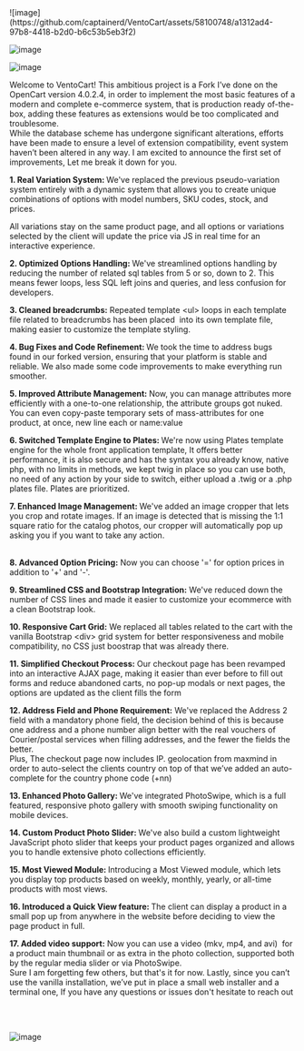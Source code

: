 <p>&nbsp;</p>
![image](https://github.com/captainerd/VentoCart/assets/58100748/a1312ad4-97b8-4418-b2d0-b6c53b5eb3f2)

![image](https://github.com/captainerd/VentoCart/assets/58100748/54dd0c33-98e8-40b7-8976-d907d158e288)

![image](https://github.com/captainerd/VentoCart/assets/58100748/971ca5c5-d3d5-4ba7-9d57-dba25cd904b5)

<p>Welcome to VentoCart! This ambitious project is a Fork I&rsquo;ve done on the OpenCart version 4.0.2.4, in order to implement the most basic features of a modern and complete e-commerce system, that is production ready of-the-box, adding these features as extensions would be too complicated and troublesome.<br />
While the database scheme has undergone significant alterations, efforts have been made to ensure a level of extension compatibility, event system haven&rsquo;t been altered in any way. I am excited to announce the first set of improvements, Let me break it down for you.</p>

<p><strong>1. Real Variation System: </strong>We&#39;ve replaced the previous pseudo-variation system entirely with a dynamic system that allows you to create unique combinations of options with model numbers, SKU codes, stock, and prices.</p>

<p>All variations stay on the same product page, and all options or variations selected by the client will update the price via JS in real time for an interactive experience.</p>

<p><strong>2. Optimized Options Handling: </strong>We&#39;ve streamlined options handling by reducing the number of related sql tables from 5 or so, down to 2. This means fewer loops, less SQL left joins and queries, and less confusion for developers. &nbsp;</p>

<p><strong>3. Cleaned breadcrumbs:</strong> Repeated template &lt;ul&gt; loops in each template file related to breadcrumbs has been placed&nbsp; into its own template file, making easier to customize the template styling.</p>

<p><strong>4. Bug Fixes and Code Refinement: </strong>We took the time to address bugs found in our forked version, ensuring that your platform is stable and reliable. We also made some code improvements to make everything run smoother.</p>

<p><strong>5. Improved Attribute Management: </strong>Now, you can manage attributes more efficiently with a one-to-one relationship, the attribute groups got nuked. You can even copy-paste temporary sets of mass-attributes for one product, at once, new line each or name:value</p>

<p><strong>6. Switched Template Engine to Plates: </strong>We&#39;re now using Plates template engine for the whole front application template, It offers better performance, it is also secure and has the syntax you already know, native php, with no limits in methods, we kept twig in place so you can use both, no need of any action by your side to switch, either upload a .twig or a .php plates file. Plates are prioritized.</p>

<p><strong>7. Enhanced Image Management: </strong>We&#39;ve added an image cropper that lets you crop and rotate images. If an image is detected that is missing the 1:1 square ratio for the catalog photos, our cropper will automatically pop up asking you if you want to take any action.</p>

<p><br />
<strong>8. Advanced Option Pricing:</strong> Now you can choose &#39;=&#39; for option prices in addition to &#39;+&#39; and &#39;-&#39;.</p>

<p><strong>9. Streamlined CSS and Bootstrap Integration:</strong> We&#39;ve reduced down the number of CSS lines and made it easier to customize your ecommerce with a clean Bootstrap look.</p>

<p><strong>10. Responsive Cart Grid:</strong> We replaced all tables related to the cart with the vanilla Bootstrap &lt;div&gt; grid system for better responsiveness and mobile compatibility, no CSS just boostrap that was already there.</p>

<p><strong>11. Simplified Checkout Process:</strong> Our checkout page has been revamped into an interactive AJAX page, making it easier than ever before to fill out forms and reduce abandoned carts, no pop-up modals or next pages, the options are updated as the client fills the form</p>

<p><strong>12. Address Field and Phone Requirement:</strong> We&#39;ve replaced the Address 2 field with a mandatory phone field, the decision behind of this is because one address and a phone number align better with the real vouchers of Courier/postal services when filling addresses, and the fewer the fields the better.<br />
Plus, The checkout page now includes IP. geolocation from maxmind in order to auto-select the clients country on top of that we&rsquo;ve added an auto-complete for the country phone code (+nn)</p>

<p><strong>13. Enhanced Photo Gallery: </strong>We&#39;ve integrated PhotoSwipe, which is a full featured, responsive photo gallery with smooth swiping functionality on mobile devices.</p>

<p><strong>14. Custom Product Photo Slider: </strong>We&#39;ve also build a custom lightweight JavaScript photo slider that keeps your product pages organized and allows you to handle extensive photo collections efficiently.</p>

<p><strong>15. Most Viewed Module: </strong>Introducing a Most Viewed module, which lets you display top products based on weekly, monthly, yearly, or all-time products with most views.</p>

<p><strong>16. Introduced a Quick View feature: </strong>The client can display a product in a small pop up from anywhere in the website before deciding to view the page product in full.</p>

<p><strong>17. Added video support:</strong> Now you can use a video (mkv, mp4, and avi)&nbsp; for a product main thumbnail or as extra in the photo collection, supported both by the regular media slider or via PhotoSwipe.<br />
Sure I am forgetting few others, but that&#39;s it for now. Lastly, since you can&rsquo;t use the vanilla installation, we&rsquo;ve put in place a small web installer and a terminal one, If you have any questions or issues don&#39;t hesitate to reach out &nbsp;</p>

<p>&nbsp;</p>


![image](https://github.com/captainerd/VentoCart/assets/58100748/e37c7923-4d03-496c-b40c-27587ada0645)


